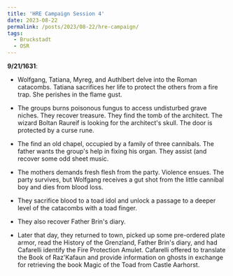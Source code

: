 ```yaml
---
title: 'HRE Campaign Session 4'
date: 2023-08-22
permalink: /posts/2023/08-22/hre-campaign/
tags:
  - Bruckstadt
  - OSR
---
```



**9/21/1631**: 

- Wolfgang, Tatiana, Myreg, and Authlbert delve into the Roman catacombs. Tatiana sacrifices her life to protect the others from a fire trap. She perishes in the flame gust.

- The groups burns poisonous fungus to access undisturbed grave niches. They recover treasure.
They find the tomb of the architect. The wizard Boltan Raureif is looking for the architect's skull. The door is protected by a curse rune.

- The find an old chapel, occupied by a family of three cannibals. The father wants the group's help in fixing his organ. They assist (and recover some odd sheet music.

- The mothers demands fresh flesh from the party. Violence ensues. The party survives, but Wolfgang receives a gut shot from the little cannibal boy and dies from blood loss.

- They sacrifice blood to a toad idol and unlock a passage to a deeper level of the catacombs with a toad finger.

- They also recover Father Brin's diary.

- Later that day, they returned to town, picked up some pre-ordered plate armor, read the History of the Grenzland, Father Brin's diary, and had Cafarelli identify the Fire Protection Amulet. Cafarelli offered to translate the Book of Raz'Kafaun and provide information on ghosts in exchange for retrieving the book Magic of the Toad from Castle Aarhorst.

